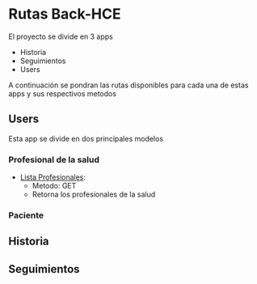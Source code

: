 # Rutas Back-HCE

El proyecto se divide en 3 apps

- Historia
- Seguimientos
- Users

A continuación se pondran las rutas disponibles para cada una de estas apps y sus respectivos metodos

## Users

Esta app se divide en dos principales modelos

### Profesional de la salud

- [Lista Profesionales](http://127.0.0.1:8000/users/profesional/list/):
  - Metodo: GET
  - Retorna los profesionales de la salud

### Paciente

## Historia

## Seguimientos
